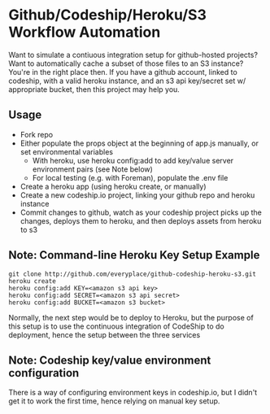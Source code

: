 Github/Codeship/Heroku/S3 Workflow Automation
=============================================

Want to simulate a contiuous integration setup for github-hosted projects? Want to automatically cache a subset of those files to an S3 instance? You're in the right place then. If you have a github account, linked to codeship, with a valid heroku instance, and an s3 api key/secret set w/ appropriate bucket, then this project may help you.

Usage
-----

* Fork repo
* Either populate the props object at the beginning of app.js manually, or set environmental variables
	* With heroku, use heroku config:add to add key/value server environment pairs (see Note below)
	* For local testing (e.g. with Foreman), populate the .env file
* Create a heroku app (using heroku create, or manually)
* Create a new codeship.io project, linking your github repo and heroku instance
* Commit changes to github, watch as your codeship project picks up the changes, deploys them to heroku, and then deploys assets from heroku to s3



Note: Command-line Heroku Key Setup Example
-------------------------------------------

```
git clone http://github.com/everyplace/github-codeship-heroku-s3.git
heroku create
heroku config:add KEY=<amazon s3 api key>
heroku config:add SECRET=<amazon s3 api secret>
heroku config:add BUCKET=<amazon s3 bucket>
```

Normally, the next step would be to deploy to Heroku, but the purpose of this setup is to use the continuous integration of CodeShip to do deployment, hence the setup between the three services

Note: Codeship key/value environment configuration
--------------------------------------------------
There is a way of configuring environment keys in codeship.io, but I didn't get it to work the first time, hence relying on manual key setup.